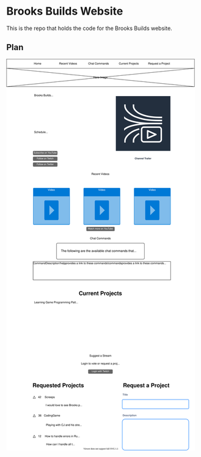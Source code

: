 # Brooks Builds Website

This is the repo that holds the code for the Brooks Builds website.

## Plan

![SVG wireframe mock of the website](plan/index_wireframe.drawio.svg)